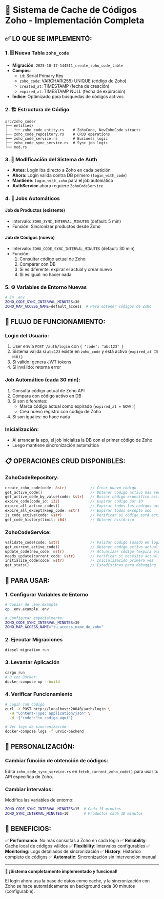 # 🎉 Sistema de Cache de Códigos Zoho - Implementación Completa

## ✅ **LO QUE SE IMPLEMENTÓ:**

### 1. 🗄️ **Nueva Tabla `zoho_code`**
- **Migración**: `2025-10-17-144511_create_zoho_code_table`
- **Campos**:
  - `id`: Serial Primary Key
  - `zoho_code`: VARCHAR(255) UNIQUE (código de Zoho)  
  - `created_at`: TIMESTAMP (fecha de creación)
  - `expired_at`: TIMESTAMP NULL (fecha de expiración)
- **Índice**: Optimizado para búsquedas de códigos activos

### 2. 🏗️ **Estructura de Código**
```
src/zoho_code/
├── entities/
│   └── zoho_code_entity.rs    # ZohoCode, NewZohoCode structs
├── zoho_code_repository.rs    # CRUD operations
├── zoho_code_service.rs       # Business logic
├── zoho_code_sync_service.rs  # Sync job logic
└── mod.rs
```

### 3. 🔐 **Modificación del Sistema de Auth**
- **Antes**: Login iba directo a Zoho en cada petición
- **Ahora**: Login valida contra DB primero (`login_with_code`)
- **Mantiene**: `login_with_zoho` para el job automático
- **AuthService** ahora requiere `ZohoCodeService`

### 4. 🤖 **Jobs Automáticos**

#### **Job de Productos** (existente)
- Intervalo: `ZOHO_SYNC_INTERVAL_MINUTES` (default: 5 min)
- Función: Sincronizar productos desde Zoho

#### **Job de Códigos** (nuevo)
- Intervalo: `ZOHO_CODE_SYNC_INTERVAL_MINUTES` (default: 30 min)
- Función: 
  1. Consultar código actual de Zoho
  2. Comparar con DB
  3. Si es diferente: expirar el actual y crear nuevo
  4. Si es igual: no hacer nada

### 5. ⚙️ **Variables de Entorno Nuevas**
```bash
# En .env
ZOHO_CODE_SYNC_INTERVAL_MINUTES=30
ZOHO_MAP_ACCESS_NAME=default_access  # Para obtener códigos de Zoho
```

## 🔄 **FLUJO DE FUNCIONAMIENTO:**

### **Login del Usuario:**
1. User envía `POST /auth/login` con `{ "code": "abc123" }`
2. Sistema valida si `abc123` existe en `zoho_code` y está activo (`expired_at IS NULL`)
3. Si válido: genera JWT tokens
4. Si inválido: retorna error

### **Job Automático (cada 30 min):**
1. Consulta código actual de Zoho API
2. Compara con código activo en DB
3. Si son diferentes:
   - Marca código actual como expirado (`expired_at = NOW()`)
   - Crea nuevo registro con código de Zoho
4. Si son iguales: no hace nada

### **Inicialización:**
- Al arrancar la app, el job inicializa la DB con el primer código de Zoho
- Luego mantiene sincronización automática

## 📋 **OPERACIONES CRUD DISPONIBLES:**

### **ZohoCodeRepository:**
```rust
create_zoho_code(code: &str)           // Crear nuevo código
get_active_code()                      // Obtener código activo más reciente
get_active_code_by_value(code: &str)   // Buscar código específico activo
expire_code(code_id: i32)              // Expirar código por ID
expire_all_active_codes()              // Expirar todos los códigos activos
expire_all_except(keep_code: &str)     // Expirar todos excepto uno
is_code_active(code: &str)             // Verificar si código está activo
get_code_history(limit: i64)           // Obtener histórico
```

### **ZohoCodeService:**
```rust
validate_code(code: &str)              // Validar código (usado en login)
get_current_active_code()              // Obtener código activo actual
update_code(new_code: &str)            // Actualizar código (expira old + crea new)
needs_update(current_code: &str)       // Verificar si necesita actualización
initialize_code(code: &str)            // Inicialización primera vez
get_stats()                            // Estadísticas para debugging
```

## 🚀 **PARA USAR:**

### 1. **Configurar Variables de Entorno**
```bash
# Copiar de .env.example
cp .env.example .env

# Configurar especialmente:
ZOHO_CODE_SYNC_INTERVAL_MINUTES=30
ZOHO_MAP_ACCESS_NAME="tu_access_name_de_zoho"
```

### 2. **Ejecutar Migraciones**
```bash
diesel migration run
```

### 3. **Levantar Aplicación**
```bash
cargo run
# O con Docker:
docker-compose up --build
```

### 4. **Verificar Funcionamiento**
```bash
# Login con código
curl -X POST http://localhost:20040/auth/login \
  -H "Content-Type: application/json" \
  -d '{"code":"tu_codigo_aqui"}'

# Ver logs de sincronización
docker-compose logs -f urvic-backend
```

## 🔧 **PERSONALIZACIÓN:**

### **Cambiar función de obtención de códigos:**
Edita `zoho_code_sync_service.rs` en `fetch_current_zoho_code()` para usar tu API específica de Zoho.

### **Cambiar intervalos:**
Modifica las variables de entorno:
```bash
ZOHO_CODE_SYNC_INTERVAL_MINUTES=15  # Cada 15 minutos
ZOHO_SYNC_INTERVAL_MINUTES=10       # Productos cada 10 minutos
```

## 🎯 **BENEFICIOS:**

✅ **Performance**: No más consultas a Zoho en cada login
✅ **Reliability**: Cache local de códigos válidos
✅ **Flexibility**: Intervalos configurables
✅ **Monitoring**: Logs detallados de sincronización
✅ **History**: Histórico completo de códigos
✅ **Automatic**: Sincronización sin intervención manual

---

**🎉 ¡Sistema completamente implementado y funcional!**

El login ahora usa la base de datos como cache, y la sincronización con Zoho se hace automáticamente en background cada 30 minutos (configurable).